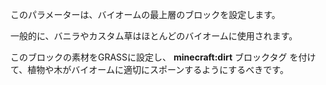このパラメーターは、バイオームの最上層のブロックを設定します。

一般的に、バニラやカスタム草はほとんどのバイオームに使用されます。

このブロックの素材をGRASSに設定し、 <b>minecraft:dirt</b> ブロックタグ を付けて、植物や木がバイオームに適切にスポーンするようにするべきです。